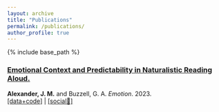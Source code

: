 ```yaml
---
layout: archive
title: "Publications"
permalink: /publications/
author_profile: true
---
```


{% include base_path %}

### [Emotional Context and Predictability in Naturalistic Reading Aloud.](https://doi.org/10.1037/emo0001298)  
**Alexander, J. M.** and Buzzell, G. A. *Emotion*. 2023.  
[[data+code]](https://osf.io/pn2hu/) | 
[[social🧵]](https://x.com/je55bot/status/1704262128339685493)
